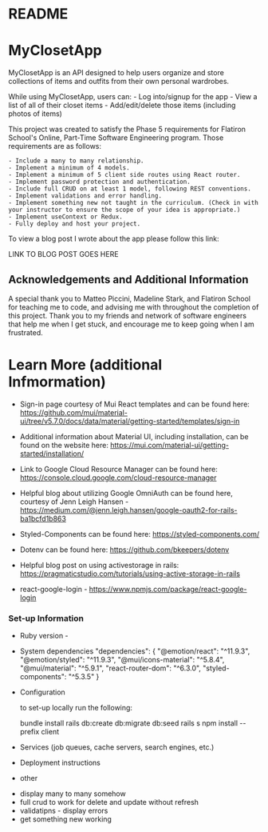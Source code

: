 # README

# MyClosetApp 

MyClosetApp is an API designed to help users organize and store collections of items and outfits from their own personal wardrobes. 

While using MyClosetApp, users can: 
    - Log into/signup for the app
    - View a list of all of their closet items
    - Add/edit/delete those items (including photos of items) 
    <!-- *struggles with deployment - mvp - external links 
    - Compile items into an outfit and view outfits they’ve already made 
    - Edit/delete an outfit 
    - Compile outfits into a collection
    - View/add to/edit/delete collections
    (Stretch) - Favorite outfits, items, and collections and view lists of favorites  -->

This project was created to satisfy the Phase 5 requirements for Flatiron School's Online, Part-Time Software Engineering program. Those requirements are as follows: 

    - Include a many to many relationship.
    - Implement a minimum of 4 models.
    - Implement a minimum of 5 client side routes using React router.
    - Implement password protection and authentication.
    - Include full CRUD on at least 1 model, following REST conventions.
    - Implement validations and error handling.
    - Implement something new not taught in the curriculum. (Check in with your instructor to ensure the scope of your idea is appropriate.)
    - Implement useContext or Redux.
    - Fully deploy and host your project.

To view a blog post I wrote about the app please follow this link: 

LINK TO BLOG POST GOES HERE 

<!-- To view a video walkthough of the app, please follow this link: 

LINK TO VIDEO WALKTHROUGH GOES HERE  --> 

## Acknowledgements and Additional Information 

A special thank you to Matteo Piccini, Madeline Stark, and Flatiron School for teaching me to code, and advising me with throughout the completion of this project. Thank you to my friends and network of software engineers that help me when I get stuck, and encourage me to keep going when I am frustrated.  

# Learn More (additional Infmormation)

* Sign-in page courtesy of Mui React templates and can be found here: https://github.com/mui/material-ui/tree/v5.7.0/docs/data/material/getting-started/templates/sign-in 

* Additional information about Material UI, including installation, can be found on the website here: 
https://mui.com/material-ui/getting-started/installation/ 

* Link to Google Cloud Resource Manager can be found here: 
https://console.cloud.google.com/cloud-resource-manager 

* Helpful blog about utilizing Google OmniAuth can be found here, courtesy of Jenn Leigh Hansen - https://medium.com/@jenn.leigh.hansen/google-oauth2-for-rails-ba1bcfd1b863

* Styled-Components can be found here: 
https://styled-components.com/ 

* Dotenv can be found here: 
https://github.com/bkeepers/dotenv 

*  Helpful blog post on using activestorage in rails: 
https://pragmaticstudio.com/tutorials/using-active-storage-in-rails 

* react-google-login - https://www.npmjs.com/package/react-google-login 


### Set-up Information 

* Ruby version - 

* System dependencies
    "dependencies": {
        "@emotion/react": "^11.9.3",
        "@emotion/styled": "^11.9.3",
        "@mui/icons-material": "^5.8.4",
        "@mui/material": "^5.9.1",
        "react-router-dom": "^6.3.0",
        "styled-components": "^5.3.5"
  }

* Configuration

    to set-up locally run the following: 
    
    bundle install
    rails db:create db:migrate db:seed
    rails s 
    npm install --prefix client

<!-- * Database creation

* Database initialization

* How to run the test suite -->

* Services (job queues, cache servers, search engines, etc.)

* Deployment instructions

* other 


- display many to many somehow 
- full crud to work for delete and update without refresh 
- validatipns - display errors
- get something new working 